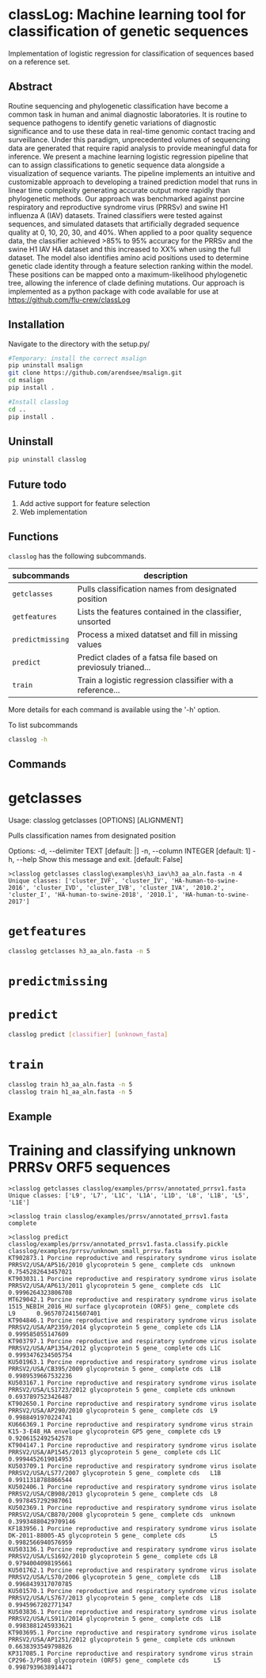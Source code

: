 # classLog: Machine learning tool for classification of genetic sequences
Implementation of logistic regression for classification of sequences based on a reference set. 

## Abstract

Routine sequencing and phylogenetic classification have become a common task in human and animal diagnostic laboratories. It is routine to sequence pathogens to identify genetic variations of diagnostic significance and to use these data in real-time genomic contact tracing and surveillance. Under this paradigm, unprecedented volumes of sequencing data are generated that require rapid analysis to provide meaningful data for inference. We present a machine learning logistic regression pipeline that can to assign classifications to genetic sequence data alongside a visualization of sequence variants. The pipeline implements an intuitive and customizable approach to developing a trained prediction model that runs in linear time complexity generating accurate output more rapidly than phylogenetic methods. Our approach was benchmarked against porcine respiratory and reproductive syndrome virus (PRRSv) and swine H1 influenza A (IAV) datasets. Trained classifiers were tested against sequences, and simulated datasets that artificially degraded sequence quality at 0, 10, 20, 30, and 40%. When applied to a poor quality sequence data, the classifier achieved >85% to 95% accuracy for the PRRSv and the swine H1 IAV HA dataset and this increased to XX% when using the full dataset. The model also identifies amino acid positions used to determine genetic clade identity through a feature selection ranking within the model. These positions can be mapped onto a maximum-likelihood phylogenetic tree, allowing the inference of clade defining mutations. Our approach is implemented as a python package with code available for use at https://github.com/flu-crew/classLog 

## Installation
Navigate to the directory with the setup.py/ 
```bash
#Temporary: install the correct msalign
pip uninstall msalign
git clone https://github.com/arendsee/msalign.git
cd msalign
pip install .

#Install classlog
cd ..
pip install .
```

## Uninstall
```bash
pip uninstall classlog
```

## Future todo
1. Add active support for feature selection
2. Web implementation

## Functions

`classlog` has the following subcommands.

|	subcommands			|	description														|
|	-----------			|	-----------														|
|	`getclasses`		|	Pulls classification names from designated position				|
|	`getfeatures`		|	Lists the features contained in the classifier, unsorted		|
|	`predictmissing`	|	Process a mixed datatset and fill in missing values				|
|	`predict`			|	Predict clades of a fatsa file based on previosuly trianed...	|
|	`train`				|	Train a logistic regression classifier with a reference...		|

More details for each command is available using the '-h' option.

To list subcommands

``` bash
classlog -h
```

## Commands

# getclasses
Usage: classlog getclasses [OPTIONS] [ALIGNMENT]

  Pulls classification names from designated position

Options:
  -d, --delimiter TEXT  [default: |]
  -n, --column INTEGER  [default: 1]
  -h, --help            Show this message and exit.  [default: False]
```
>classlog getclasses classlog\examples\h3_iav\h3_aa_aln.fasta -n 4
Unique classes: ['cluster_IVF', 'cluster_IV', 'HA-human-to-swine-2016', 'cluster_IVD', 'cluster_IVB', 'cluster_IVA', '2010.2', 'cluster_I', 'HA-human-to-swine-2018', '2010.1', 'HA-human-to-swine-2017']
```

# `getfeatures`
```bash
classlog getclasses h3_aa_aln.fasta -n 5
```

# `predictmissing`

# `predict`
```bash
classlog predict [classifier] [unknown_fasta] 
```

# `train`
```bash
classlog train h3_aa_aln.fasta -n 5
classlog train h1_aa_aln.fasta -n 5
```

## Example
# Training and classifying unknown PRRSv ORF5 sequences
```
>classlog getclasses classlog/examples/prrsv/annotated_prrsv1.fasta
Unique classes: ['L9', 'L7', 'L1C', 'L1A', 'L1D', 'L8', 'L1B', 'L5', 'L1E']

>classlog train classlog/examples/prrsv/annotated_prrsv1.fasta
complete

>classlog predict classlog/examples/prrsv/annotated_prrsv1.fasta.classify.pickle classlog/examples/prrsv/unknown_small_prrsv.fasta
KT902873.1 Porcine reproductive and respiratory syndrome virus isolate PRRSV2/USA/AP516/2010 glycoprotein 5 gene_ complete cds  unknown 0.7545282643457021
KT903031.1 Porcine reproductive and respiratory syndrome virus isolate PRRSV2/USA/AP613/2011 glycoprotein 5 gene_ complete cds  L1C     0.9996264323806708
MT629042.1 Porcine reproductive and respiratory syndrome virus isolate 1515_NEBIH_2016_HU surface glycoprotein (ORF5) gene_ complete cds        L9      0.9657072415607401
KT904846.1 Porcine reproductive and respiratory syndrome virus isolate PRRSV2/USA/AP2359/2014 glycoprotein 5 gene_ complete cds L1A     0.999585055147609
KT903797.1 Porcine reproductive and respiratory syndrome virus isolate PRRSV2/USA/AP1354/2012 glycoprotein 5 gene_ complete cds L1C     0.9993476234505754
KU501963.1 Porcine reproductive and respiratory syndrome virus isolate PRRSV2/USA/CB395/2009 glycoprotein 5 gene_ complete cds  L1B     0.9989539667532236
KU503167.1 Porcine reproductive and respiratory syndrome virus isolate PRRSV2/USA/LS1723/2012 glycoprotein 5 gene_ complete cds unknown 0.6937897523426487
KT902650.1 Porcine reproductive and respiratory syndrome virus isolate PRRSV2/USA/AP290/2010 glycoprotein 5 gene_ complete cds  L9      0.9988491970224741
KU666369.1 Porcine reproductive and respiratory syndrome virus strain K15-3-E48_HA envelope glycoprotein GP5 gene_ complete cds L9      0.9206152492542578
KT904147.1 Porcine reproductive and respiratory syndrome virus isolate PRRSV2/USA/AP1545/2013 glycoprotein 5 gene_ complete cds L1C     0.9994452619014953
KU503709.1 Porcine reproductive and respiratory syndrome virus isolate PRRSV2/USA/LS77/2007 glycoprotein 5 gene_ complete cds   L1B     0.9911318788866544
KU502406.1 Porcine reproductive and respiratory syndrome virus isolate PRRSV2/USA/CB908/2013 glycoprotein 5 gene_ complete cds  L8      0.9978457292987061
KU502369.1 Porcine reproductive and respiratory syndrome virus isolate PRRSV2/USA/CB870/2008 glycoprotein 5 gene_ complete cds  unknown 0.39934880429709146
KF183956.1 Porcine reproductive and respiratory syndrome virus isolate DK-2011-88005-A5 glycoprotein 5 gene_ complete cds       L5      0.9982566940576959
KU503136.1 Porcine reproductive and respiratory syndrome virus isolate PRRSV2/USA/LS1692/2010 glycoprotein 5 gene_ complete cds L8      0.9794004098195661
KU501762.1 Porcine reproductive and respiratory syndrome virus isolate PRRSV2/USA/LS70/2006 glycoprotein 5 gene_ complete cds   L1B     0.9968439317070785
KU501570.1 Porcine reproductive and respiratory syndrome virus isolate PRRSV2/USA/LS767/2013 glycoprotein 5 gene_ complete cds  L1B     0.9945967202771347
KU503836.1 Porcine reproductive and respiratory syndrome virus isolate PRRSV2/USA/LS911/2014 glycoprotein 5 gene_ complete cds  L1B     0.9983881245933621
KT903695.1 Porcine reproductive and respiratory syndrome virus isolate PRRSV2/USA/AP1251/2012 glycoprotein 5 gene_ complete cds unknown 0.6638393549798826
KP317085.1 Porcine reproductive and respiratory syndrome virus strain CP296-3/P508 glycoprotein (ORF5) gene_ complete cds       L5      0.9987939638914471
```